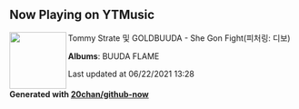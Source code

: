 ## Now Playing on YTMusic

[<img align="left" width="100" src="https://lh3.googleusercontent.com/VHu10HH5jYuQjBwUHNUmzcZ30vTovYNG1iUmYna33l7Z8k96Ams0fIwqdh3D7v8C1Az24bNCUXqxL_M">](https://music.youtube.com/watch?v=e_FPkQ_vVZk)

Tommy Strate 및 GOLDBUUDA - She Gon Fight(피처링: 디보)

**Albums**: BUUDA FLAME

Last updated at 06/22/2021 13:28

#### Generated with [20chan/github-now](https://github.com/20chan/github-now)
